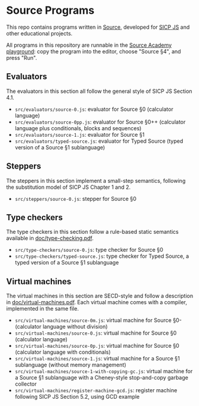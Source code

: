 # Source Programs

This repo contains programs written in [Source](https://en.wikipedia.org/wiki/Source_(programming_language)), developed for [SICP JS](https://en.wikipedia.org/wiki/Structure_and_Interpretation_of_Computer_Programs,_JavaScript_Adaptation) and other educational projects. 

All programs in this repository are runnable in the [Source Academy playground](https://sourceacademy.nus.edu.sg/playground#chap=4): copy the program into the editor, choose "Source §4", and press "Run".

## Evaluators

The evaluators in this section all follow the general style of SICP JS Section 4.1.

* `src/evaluators/source-0.js`: evaluator for Source §0 (calculator language)
* `src/evaluators/source-0pp.js`: evaluator for Source §0++ (calculator language plus conditionals, blocks and sequences)
* `src/evaluators/source-1.js`: evaluator for Source §1
* `src/evaluators/typed-source.js`: evaluator for Typed Source (typed version of a Source §1 sublanguage)

## Steppers

The steppers in this section implement a small-step semantics, following the substitution model of SICP JS Chapter 1 and 2.

* `src/steppers/source-0.js`: stepper for Source §0

## Type checkers

The type checkers in this section follow a rule-based static semantics available in [doc/type-checking.pdf](https://github.com/source-academy/source-programs/blob/master/doc/type-checking.pdf).

* `src/type-checkers/source-0.js`: type checker for Source §0
* `src/type-checkers/typed-source.js`: type checker for Typed Source, a typed version of a Source §1 sublanguage

## Virtual machines

The virtual machines in this section are SECD-style and follow a description in [doc/virtual-machines.pdf](https://github.com/source-academy/source-programs/blob/master/doc/virtual-machines.pdf). Each virtual machine comes with a compiler, implemented in the same file.

* `src/virtual-machines/source-0m.js`: virtual machine for Source §0- (calculator language without division)
* `src/virtual-machines/source-0.js`: virtual machine for Source §0 (calculator language)
* `src/virtual-machines/source-0p.js`: virtual machine for Source §0 (calculator language with conditionals)
* `src/virtual-machines/source-1.js`: virtual machine for a Source §1 sublanguage (without memory management)
* `src/virtual-machines/source-1-with-copying-gc.js`: virtual machine for a Source §1 sublanguage with a Cheney-style stop-and-copy garbage collector
* `src/virtual-machines/register-machine-gcd.js`: register machine following SICP JS Section 5.2, using GCD example
